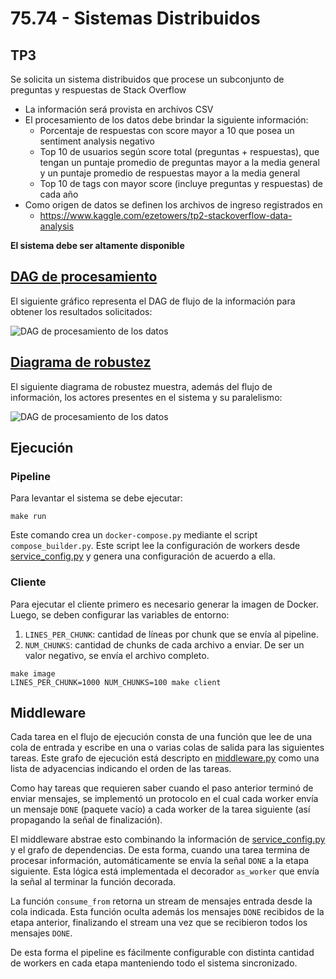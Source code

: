 # 75.74 - Sistemas Distribuidos

## TP3

Se solicita un sistema distribuidos que procese un subconjunto de preguntas y respuestas de Stack Overflow
 * La información será provista en archivos CSV
 * El procesamiento de los datos debe brindar la siguiente información:
    * Porcentaje de respuestas con score mayor a 10 que posea un sentiment analysis negativo
    * Top 10 de usuarios según score total (preguntas + respuestas), que tengan un puntaje promedio de preguntas mayor a la media general y un puntaje promedio de respuestas mayor a la media general
    * Top 10 de tags con mayor score (incluye preguntas y respuestas) de cada año
* Como origen de datos se definen los archivos de ingreso registrados en
    * https://www.kaggle.com/ezetowers/tp2-stackoverflow-data-analysis


**El sistema debe ser altamente disponible**

## [DAG de procesamiento](https://app.diagrams.net/#G148Xbc1R3-MDUGZYjM6SZIFoEC09bTu2z)

El siguiente gráfico representa el DAG de flujo de la información para obtener los resultados solicitados:

![DAG de procesamiento de los datos](doc/DAG.png)

## [Diagrama de robustez](https://app.diagrams.net/#G1Ju8bDw8lI_rvwq1cTl5qs-Z8LIj5t_4b)

El siguiente diagrama de robustez muestra, además del flujo de información, los actores presentes en el sistema y su paralelismo:

![DAG de procesamiento de los datos](doc/robustez.png)


## Ejecución

### Pipeline

Para levantar el sistema se debe ejecutar:

```shell
make run
```

Este comando crea un `docker-compose.py` mediante el script `compose_builder.py`. Este script lee la configuración de workers desde [service_config.py](service_config.py) y genera una configuración de acuerdo a ella.

### Cliente

Para ejecutar el cliente primero es necesario generar la imagen de Docker. Luego, se deben configurar las variables de entorno:

 1. `LINES_PER_CHUNK`: cantidad de líneas por chunk que se envía al pipeline.
 2. `NUM_CHUNKS`: cantidad de chunks de cada archivo a enviar. De ser un valor negativo, se envía el archivo completo.


```shell
make image
LINES_PER_CHUNK=1000 NUM_CHUNKS=100 make client
```

## Middleware

Cada tarea en el flujo de ejecución consta de una función que lee de una cola de entrada y escribe en una o varias colas de salida para las siguientes tareas. Este grafo de ejecución está descripto en [middleware.py](middleware.py) como una lista de adyacencias indicando el orden de las tareas.

Como hay tareas que requieren saber cuando el paso anterior terminó de enviar mensajes, se implementó un protocolo en el cual cada worker envía un mensaje `DONE` (paquete vacío) a cada worker de la tarea siguiente (así propagando la señal de finalización).

El middleware abstrae esto combinando la información de [service_config.py](service_config.py) y el grafo de dependencias. De esta forma, cuando una tarea termina de procesar información, automáticamente se envía la señal `DONE` a la etapa siguiente. Esta lógica está implementada el decorador `as_worker` que envía la señal al terminar la función decorada.

La función `consume_from` retorna un stream de mensajes entrada desde la cola indicada. Esta función oculta además los mensajes `DONE` recibidos de la etapa anterior, finalizando el stream una vez que se recibieron todos los mensajes `DONE`.

De esta forma el pipeline es fácilmente configurable con distinta cantidad de workers en cada etapa manteniendo todo el sistema sincronizado.
